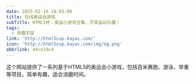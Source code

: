 ```yaml
---
date: 2025-02-16 18:03:08
title: 在线奥运会游戏
subTitle: HTML5杯：奥运小游戏合集，尽享运动乐趣！
tags:
  - 奇趣宇宙
link: 'http://html5cup.kayac.com/'
icon: 'http://html5cup.kayac.com/img/og.png'
abbrlink: 44ce19c4
---
```


这个网站提供了一系列基于HTML5的奥运会小游戏，包括百米赛跑、游泳、举重等项目，简单有趣，适合消磨时间。